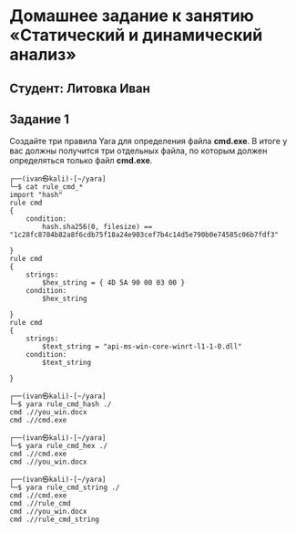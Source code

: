 # Домашнее задание к занятию «Статический и динамический анализ»
## Студент: Литовка Иван


## Задание 1

Создайте три правила Yara для определения файла **cmd.exe**.
В итоге у вас должны получится три отдельных файла, по которым должен определяться только файл **cmd.exe**.

```
┌──(ivan㉿kali)-[~/yara]
└─$ cat rule_cmd_*      
import "hash"
rule cmd
{
    condition:
        hash.sha256(0, filesize) == "1c28fc8784b82a8f6cdb75f18a24e903cef7b4c14d5e790b0e74585c06b7fdf3"
   
}
rule cmd
{
    strings:
        $hex_string = { 4D 5A 90 00 03 00 }
    condition:
        $hex_string
   
}
rule cmd
{
    strings:
        $text_string = "api-ms-win-core-winrt-l1-1-0.dll"
    condition:
        $text_string
   
}
                                                                                                                                    
┌──(ivan㉿kali)-[~/yara]
└─$ yara rule_cmd_hash ./  
cmd .//you_win.docx
cmd .//cmd.exe
                                                                                                                                    
┌──(ivan㉿kali)-[~/yara]
└─$ yara rule_cmd_hex ./ 
cmd .//cmd.exe
cmd .//you_win.docx
                                                                                                                                    
┌──(ivan㉿kali)-[~/yara]
└─$ yara rule_cmd_string ./ 
cmd .//cmd.exe
cmd .//rule_cmd
cmd .//you_win.docx
cmd .//rule_cmd_string
```  